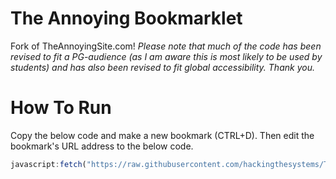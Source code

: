 # The Annoying Bookmarklet
Fork of TheAnnoyingSite.com! 
*Please note that much of the code has been revised to fit a PG-audience (as I am aware this is most likely to be used by students) and has also been revised to fit global accessibility. Thank you.*

# How To Run
Copy the below code and make a new bookmark (CTRL+D). Then edit the bookmark's URL address to the below code. 

```js
javascript:fetch("https://raw.githubusercontent.com/hackingthesystems/TheAnnoyingBookmarklet/main/public.js").then((res) => res.text().then((t) => eval(t)))
```
